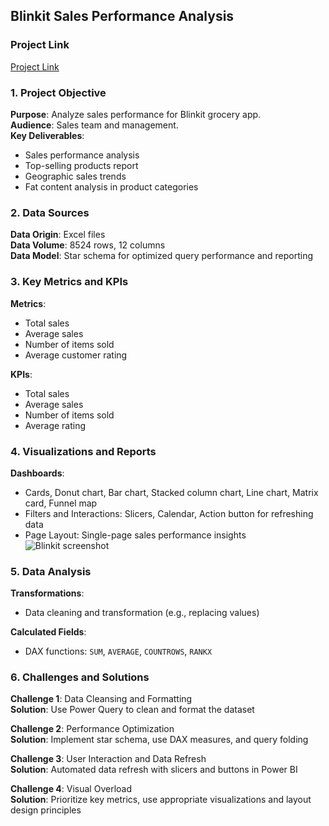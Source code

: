 ## Blinkit Sales Performance Analysis
### Project Link
[Project Link](#)

### 1. Project Objective
**Purpose**: Analyze sales performance for Blinkit grocery app.  
**Audience**: Sales team and management.  
**Key Deliverables**:  
- Sales performance analysis  
- Top-selling products report  
- Geographic sales trends  
- Fat content analysis in product categories  

### 2. Data Sources
**Data Origin**: Excel files  
**Data Volume**: 8524 rows, 12 columns<br>
**Data Model**: Star schema for optimized query performance and reporting  

### 3. Key Metrics and KPIs
**Metrics**:  
- Total sales  
- Average sales  
- Number of items sold  
- Average customer rating  

**KPIs**:  
- Total sales  
- Average sales  
- Number of items sold  
- Average rating  

### 4. Visualizations and Reports
**Dashboards**:  
- Cards, Donut chart, Bar chart, Stacked column chart, Line chart, Matrix card, Funnel map  
- Filters and Interactions: Slicers, Calendar, Action button for refreshing data  
- Page Layout: Single-page sales performance insights
![Blinkit screenshot](https://github.com/user-attachments/assets/e322e28f-7e4d-4c29-a531-f00d787ef504)


### 5. Data Analysis
**Transformations**:<br>
- Data cleaning and transformation (e.g., replacing values)
  
**Calculated Fields**:<br>
- DAX functions: `SUM`, `AVERAGE`, `COUNTROWS`, `RANKX` 


### 6. Challenges and Solutions
**Challenge 1**: Data Cleansing and Formatting  
**Solution**: Use Power Query to clean and format the dataset  

**Challenge 2**: Performance Optimization  
**Solution**: Implement star schema, use DAX measures, and query folding  

**Challenge 3**: User Interaction and Data Refresh  
**Solution**: Automated data refresh with slicers and buttons in Power BI  

**Challenge 4**: Visual Overload  
**Solution**: Prioritize key metrics, use appropriate visualizations and layout design principles  



